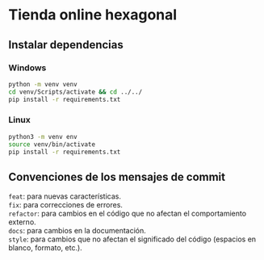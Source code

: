 # Tienda online hexagonal

## Instalar dependencias

### Windows

```bash
python -m venv venv
cd venv/Scripts/activate && cd ../../
pip install -r requirements.txt
```

### Linux

```bash
python3 -m venv env
source venv/bin/activate
pip install -r requirements.txt
```

## Convenciones de los mensajes de commit

`feat`: para nuevas características. \
`fix`: para correcciones de errores. \
`refactor`: para cambios en el código que no afectan el comportamiento externo. \
`docs`: para cambios en la documentación. \
`style`: para cambios que no afectan el significado del código (espacios en blanco, formato, etc.).
